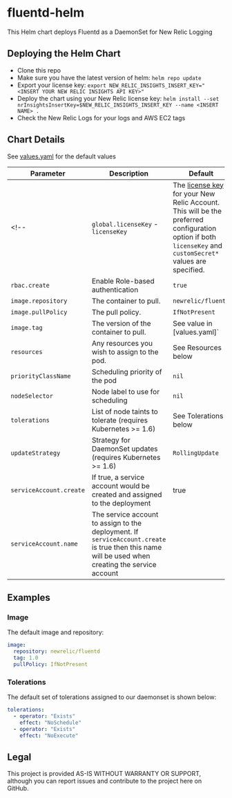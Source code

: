 # fluentd-helm

This Helm chart deploys Fluentd as a DaemonSet for New Relic Logging

## Deploying the Helm Chart

- Clone this repo
- Make sure you have the latest version of helm: `helm repo update`
- Export your license key: `export NEW_RELIC_INSIGHTS_INSERT_KEY="<INSERT YOUR NEW RELIC INSIGHTS API KEY>"`
- Deploy the chart using your New Relic license key: `helm install --set nrInsightsInsertKey=$NEW_RELIC_INSIGHTS_INSERT_KEY --name <INSERT NAME> .`
- Check the New Relic Logs for your logs and AWS EC2 tags

## Chart Details

See [values.yaml](../../blob/master/newrelic-logging/values.yaml) for the default values

| Parameter               | Description                                                                                                                                       | Default                                                                                                                                                                                                                                           |
| ----------------------- | ------------------------------------------------------------------------------------------------------------------------------------------------- | ------------------------------------------------------------------------------------------------------------------------------------------------------------------------------------------------------------------------------------------------- |
| <!--                    | `global.licenseKey` - `licenseKey`                                                                                                                | The [license key](https://docs.newrelic.com/docs/accounts/install-new-relic/account-setup/license-key) for your New Relic Account. This will be the preferred configuration option if both `licenseKey` and `customSecret*` values are specified. | --> |
| `rbac.create`           | Enable Role-based authentication                                                                                                                  | `true`                                                                                                                                                                                                                                            |
| `image.repository`      | The container to pull.                                                                                                                            | `newrelic/fluentd`                                                                                                                                                                                                                                |
| `image.pullPolicy`      | The pull policy.                                                                                                                                  | `IfNotPresent`                                                                                                                                                                                                                                    |
| `image.tag`             | The version of the container to pull.                                                                                                             | See value in [values.yaml]`                                                                                                                                                                                                                       |
| `resources`             | Any resources you wish to assign to the pod.                                                                                                      | See Resources below                                                                                                                                                                                                                               |
| `priorityClassName`     | Scheduling priority of the pod                                                                                                                    | `nil`                                                                                                                                                                                                                                             |
| `nodeSelector`          | Node label to use for scheduling                                                                                                                  | `nil`                                                                                                                                                                                                                                             |
| `tolerations`           | List of node taints to tolerate (requires Kubernetes >= 1.6)                                                                                      | See Tolerations below                                                                                                                                                                                                                             |
| `updateStrategy`        | Strategy for DaemonSet updates (requires Kubernetes >= 1.6)                                                                                       | `RollingUpdate`                                                                                                                                                                                                                                   |
| `serviceAccount.create` | If true, a service account would be created and assigned to the deployment                                                                        | true                                                                                                                                                                                                                                              |
| `serviceAccount.name`   | The service account to assign to the deployment. If `serviceAccount.create` is true then this name will be used when creating the service account |                                                                                                                                                                                                                                                   |

## Examples

### Image

The default image and repository:

```yaml
image:
  repository: newrelic/fluentd
  tag: 1.0
  pullPolicy: IfNotPresent
```

### Tolerations

The default set of tolerations assigned to our daemonset is shown below:

```yaml
tolerations:
  - operator: "Exists"
    effect: "NoSchedule"
  - operator: "Exists"
    effect: "NoExecute"
```

## Legal

This project is provided AS-IS WITHOUT WARRANTY OR SUPPORT, although you can report issues and contribute to the project here on GitHub.
